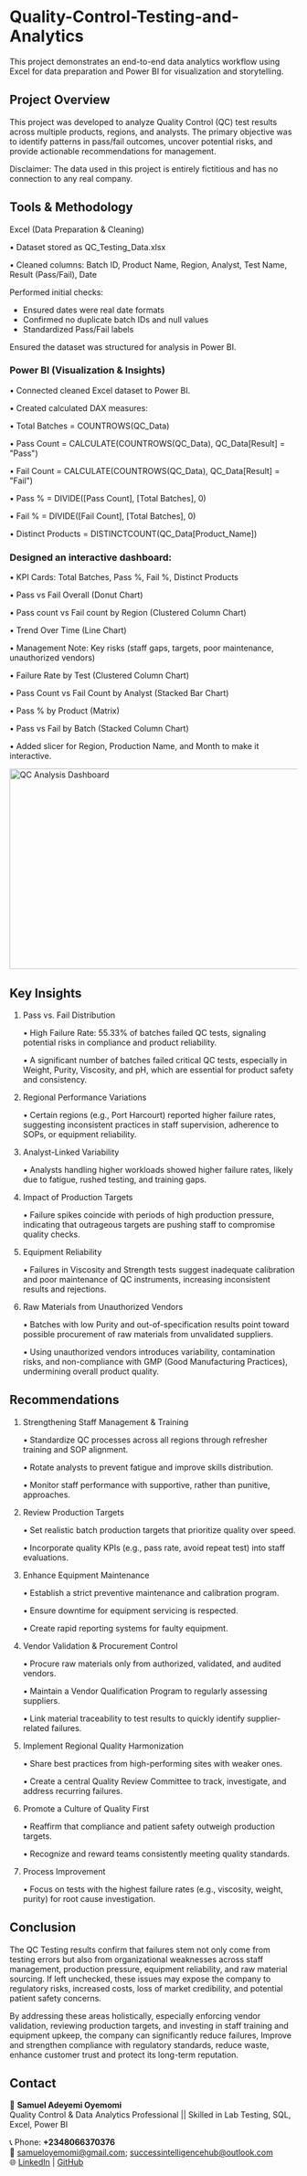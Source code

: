 # Quality-Control-Testing-and-Analytics
This project demonstrates an end-to-end data analytics workflow using Excel for data preparation and Power BI for visualization and storytelling.

## Project Overview

This project was developed to analyze Quality Control (QC) test results across multiple products, regions, and analysts. The primary objective was to identify patterns in pass/fail outcomes, uncover potential risks, and provide actionable recommendations for management.

Disclaimer: The data used in this project is entirely fictitious and has no connection to any real company.


## Tools & Methodology

Excel (Data Preparation & Cleaning)

•	Dataset stored as QC_Testing_Data.xlsx


•	Cleaned columns: Batch ID, Product Name, Region, Analyst, Test Name, Result (Pass/Fail), Date

Performed initial checks:
   - Ensured dates were real date formats
   - Confirmed no duplicate batch IDs and null values
   - Standardized Pass/Fail labels

Ensured the dataset was structured for analysis in Power BI.

### Power BI (Visualization & Insights)

•	Connected cleaned Excel dataset to Power BI.

•	Created calculated DAX measures:

•	Total Batches = COUNTROWS(QC_Data)

•	Pass Count = CALCULATE(COUNTROWS(QC_Data), QC_Data[Result] = "Pass")

•	Fail Count = CALCULATE(COUNTROWS(QC_Data), QC_Data[Result] = "Fail")

•	Pass % = DIVIDE([Pass Count], [Total Batches], 0)

•	Fail % = DIVIDE([Fail Count], [Total Batches], 0)

•	Distinct Products = DISTINCTCOUNT(QC_Data[Product_Name])

### Designed an interactive dashboard:

•	KPI Cards: Total Batches, Pass %, Fail %, Distinct Products

•	Pass vs Fail Overall (Donut Chart)

•	Pass count vs Fail count by Region (Clustered Column Chart)

•	Trend Over Time (Line Chart)

•	Management Note: Key risks (staff gaps, targets, poor maintenance, unauthorized vendors)

•	Failure Rate by Test (Clustered Column Chart)

•	Pass Count vs Fail Count by Analyst (Stacked Bar Chart)

•	Pass % by Product (Matrix)

•	Pass vs Fail by Batch (Stacked Column Chart)

•	Added slicer for Region, Production Name, and Month to make it interactive.


<img width="624" height="351" alt="QC Analysis Dashboard" src="https://github.com/user-attachments/assets/7f928b8c-31c9-45fb-be75-8b9d881bde32" />


## Key Insights


1.	Pass vs. Fail Distribution


    •	High Failure Rate: 55.33% of batches failed QC tests, signaling potential risks in compliance and product reliability.

    •	A significant number of batches failed critical QC tests, especially in Weight, Purity, Viscosity, and pH, which are essential for product safety and consistency.

1.	Regional Performance Variations


    •	Certain regions (e.g., Port Harcourt) reported higher failure rates, suggesting inconsistent practices in staff supervision, adherence to SOPs, or equipment reliability.

2.	Analyst-Linked Variability

   
    •	Analysts handling higher workloads showed higher failure rates, likely due to fatigue, rushed testing, and training gaps.

3.	Impact of Production Targets


    •	Failure spikes coincide with periods of high production pressure, indicating that outrageous targets are pushing staff to compromise quality checks.

4.	Equipment Reliability


    •	Failures in Viscosity and Strength tests suggest inadequate calibration and poor maintenance of QC instruments, increasing inconsistent results and rejections.

5.	Raw Materials from Unauthorized Vendors


    •	Batches with low Purity and out-of-specification results point toward possible procurement of raw materials from unvalidated suppliers.

    •	Using unauthorized vendors introduces variability, contamination risks, and non-compliance with GMP (Good Manufacturing Practices), undermining overall product quality.


## Recommendations

1.	Strengthening Staff Management & Training


    •	Standardize QC processes across all regions through refresher training and SOP alignment.

    •	Rotate analysts to prevent fatigue and improve skills distribution.

    •	Monitor staff performance with supportive, rather than punitive, approaches.

2.	Review Production Targets


    •	Set realistic batch production targets that prioritize quality over speed.

    •	Incorporate quality KPIs (e.g., pass rate, avoid repeat test) into staff evaluations.

3.	Enhance Equipment Maintenance


    •	Establish a strict preventive maintenance and calibration program.

    •	Ensure downtime for equipment servicing is respected.

    •	Create rapid reporting systems for faulty equipment.

4.	Vendor Validation & Procurement Control


    •	Procure raw materials only from authorized, validated, and audited vendors.

    •	Maintain a Vendor Qualification Program to regularly assessing suppliers.

    •	Link material traceability to test results to quickly identify supplier-related failures.

5.	Implement Regional Quality Harmonization


    •	Share best practices from high-performing sites with weaker ones.

    •	Create a central Quality Review Committee to track, investigate, and address recurring failures.

6.	Promote a Culture of Quality First


    •	Reaffirm that compliance and patient safety outweigh production targets.

    •	Recognize and reward teams consistently meeting quality standards.


7.	Process Improvement

    •	Focus on tests with the highest failure rates (e.g., viscosity, weight, purity) for root cause investigation.

## Conclusion

The QC Testing results confirm that failures stem not only come from testing errors but also from organizational weaknesses across staff management, production pressure, equipment reliability, and raw material sourcing. If left unchecked, these issues may expose the company to regulatory risks, increased costs, loss of market credibility, and potential patient safety concerns.

By addressing these areas holistically, especially enforcing vendor validation, reviewing production targets, and investing in staff training and equipment upkeep, the company can significantly reduce failures, Improve and strengthen compliance with regulatory standards, reduce waste, enhance customer trust and protect its long-term reputation.








##   Contact
👤 **Samuel Adeyemi Oyemomi**  
Quality Control & Data Analytics Professional || Skilled in Lab Testing, SQL, Excel, Power BI

📞 Phone: **+2348066370376**  
📧 samueloyemomi@gmail.com; successintelligencehub@outlook.com  
🌐 [LinkedIn](https://www.linkedin.com/in/samuel-oyemomi) | [GitHub](https://github.com/oyemomisamuel)

